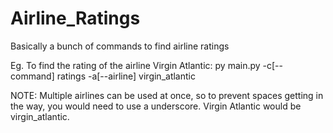 # Airline_Ratings
Basically a bunch of commands to find airline ratings

Eg.
To find the rating of the airline Virgin Atlantic:
py main.py -c[--command] ratings -a[--airline] virgin_atlantic

NOTE:
Multiple airlines can be used at once, so to prevent spaces getting in the way, you would need to use a underscore. Virgin Atlantic would be virgin_atlantic.
